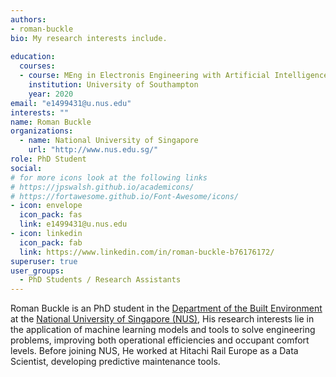 ```yaml
---
authors:
- roman-buckle
bio: My research interests include.
 
education:
  courses:
  - course: MEng in Electronis Engineering with Artificial Intelligence
    institution: University of Southampton
    year: 2020
email: "e1499431@u.nus.edu"
interests: ""
name: Roman Buckle
organizations:
  - name: National University of Singapore
    url: "http://www.nus.edu.sg/"
role: PhD Student
social:
# for more icons look at the following links
# https://jpswalsh.github.io/academicons/
# https://fortawesome.github.io/Font-Awesome/icons/
- icon: envelope
  icon_pack: fas
  link: e1499431@u.nus.edu
- icon: linkedin
  icon_pack: fab
  link: https://www.linkedin.com/in/roman-buckle-b76176172/
superuser: true
user_groups:
  - PhD Students / Research Assistants
---
```


Roman Buckle is an PhD student in the [Department of the Built Environment](https://cde.nus.edu.sg/dbe/) at the [National University of Singapore (NUS)](http://www.nus.edu.sg), His research interests lie in the application of machine learning models and tools to solve engineering problems, improving both operational efficiencies and occupant comfort levels. Before joining NUS, He worked at Hitachi Rail Europe as a Data Scientist, developing predictive maintenance tools. 
